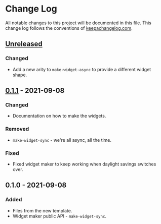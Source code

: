 # Change Log
All notable changes to this project will be documented in this file. This change log follows the conventions of [keepachangelog.com](http://keepachangelog.com/).

## [Unreleased]
### Changed
- Add a new arity to `make-widget-async` to provide a different widget shape.

## [0.1.1] - 2021-09-08
### Changed
- Documentation on how to make the widgets.

### Removed
- `make-widget-sync` - we're all async, all the time.

### Fixed
- Fixed widget maker to keep working when daylight savings switches over.

## 0.1.0 - 2021-09-08
### Added
- Files from the new template.
- Widget maker public API - `make-widget-sync`.

[Unreleased]: https://sourcehost.site/your-name/clojure-two-strings/compare/0.1.1...HEAD
[0.1.1]: https://sourcehost.site/your-name/clojure-two-strings/compare/0.1.0...0.1.1
